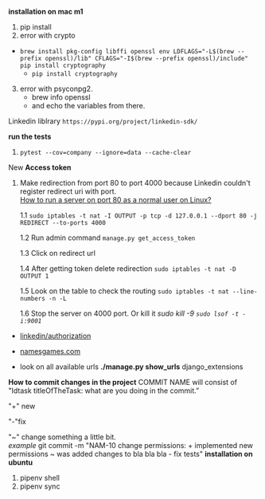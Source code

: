 **installation on mac m1**
1. pip install
2. error with crypto
 - `brew install pkg-config libffi openssl
env LDFLAGS="-L$(brew --prefix openssl)/lib" CFLAGS="-I$(brew --prefix openssl)/include" pip install cryptography` 
   - `pip install cryptography`
3. error with psyconpg2. 
   - brew info openssl
   - and echo the variables from there.

Linkedin liblrary 
`https://pypi.org/project/linkedin-sdk/`

**run the tests**

1. `pytest --cov=company --ignore=data --cache-clear  `

New **Access token**
1. Make redirection from port 80 to port 4000 because Linkedin couldn't register redirect uri with port. \
[How to run a server on port 80 as a normal user on Linux?](https://serverfault.com/questions/112795/how-to-run-a-server-on-port-80-as-a-normal-user-on-linux)

      1.1 `sudo iptables -t nat -I OUTPUT -p tcp -d 127.0.0.1 --dport 80 -j REDIRECT --to-ports 4000`
      
      1.2 Run admin command `manage.py get_access_token`
      
      1.3 Click on redirect url
      
      1.4 After getting token delete redirection `sudo iptables -t nat -D OUTPUT 1`
      
      1.5 Look on the table to check the routing `sudo iptables -t nat --line-numbers -n -L `
      
      1.6 Stop the server on 4000 port. Or kill it   _sudo kill -9 `sudo lsof -t -i:9001`_
      
      
- [linkedin/authorization](https://www.linkedin.com/oauth/v2/authorization?response_type=code&state=foobar&scope=r_liteprofile&client_id=78zqy8vv1aerst&redirect_uri=http%3A%2F%2Fnamesgames.com%2F)   

- [namesgames.com](http://namesgames.com/?code=AQQvYQY0JDA93-rDHmeAIJ5nB1M4wjuX_Cy5i68sEQxwdpMVZIvV08nmgOYSlAKz-THYYt7-Qle9bEkRA6tEV7G_eMhvHQvu39zpToOkZMBQR1-7su7LnHp6nNxBzrTkgkWdfpHgCS9y7_BrnPLcF4CD2ttQVxqgQC4WGBQvni7_FsFsUMI6fsRfZ9rJcA&state=foobar) 

- look on all available urls **./manage.py show_urls**  django_extensions


**How to commit changes in the project**
COMMIT NAME will consist of  "Idtask  titleOfTheTask: what are you doing in the commit.”

"+" new

"-"fix

"~" change something a little bit. \
_example_ git commit -m "NAM-10 change permissions: + implemented new permissions ~ was added changes to bla bla bla - fix tests"
**installation on ubuntu**
1. pipenv shell
2. pipenv sync